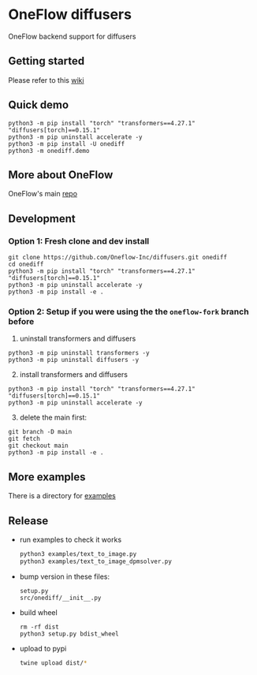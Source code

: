 
# OneFlow diffusers

OneFlow backend support for diffusers

## Getting started

Please refer to this [wiki](https://github.com/Oneflow-Inc/diffusers/wiki/How-to-Run-OneFlow-Stable-Diffusion)

## Quick demo

```
python3 -m pip install "torch" "transformers==4.27.1" "diffusers[torch]==0.15.1"
python3 -m pip uninstall accelerate -y
python3 -m pip install -U onediff
python3 -m onediff.demo
```

## More about OneFlow

OneFlow's main [repo](https://github.com/Oneflow-Inc/oneflow)

## Development

### Option 1: Fresh clone and dev install

```
git clone https://github.com/Oneflow-Inc/diffusers.git onediff
cd onediff
python3 -m pip install "torch" "transformers==4.27.1" "diffusers[torch]==0.15.1"
python3 -m pip uninstall accelerate -y
python3 -m pip install -e .
```

### Option 2: Setup if you were using the the `oneflow-fork` branch before

1. uninstall transformers and diffusers

```
python3 -m pip uninstall transformers -y
python3 -m pip uninstall diffusers -y
```

2. install transformers and diffusers

```
python3 -m pip install "torch" "transformers==4.27.1" "diffusers[torch]==0.15.1"
python3 -m pip uninstall accelerate -y
```

3. delete the main first:

```
git branch -D main
git fetch
git checkout main
python3 -m pip install -e .
```

## More examples

There is a directory for [examples](/examples/)

## Release

- run examples to check it works

  ```bash
  python3 examples/text_to_image.py
  python3 examples/text_to_image_dpmsolver.py
  ```

- bump version in these files:

  ```
  setup.py
  src/onediff/__init__.py
  ```

- build wheel

  ```
  rm -rf dist
  python3 setup.py bdist_wheel
  ```

- upload to pypi

  ```bash
  twine upload dist/*
  ```
